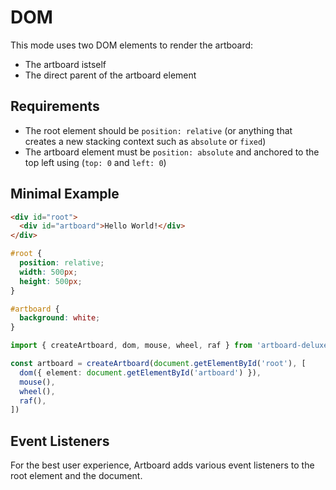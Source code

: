 # DOM

This mode uses two DOM elements to render the artboard:

- The artboard istself
- The direct parent of the artboard element

## Requirements

- The root element should be `position: relative` (or anything that creates a
  new stacking context such as `absolute` or `fixed`)
- The artboard element must be `position: absolute` and anchored to the top left
  using (`top: 0` and `left: 0`)

## Minimal Example

```html
<div id="root">
  <div id="artboard">Hello World!</div>
</div>
```

```css
#root {
  position: relative;
  width: 500px;
  height: 500px;
}

#artboard {
  background: white;
}
```

```typescript
import { createArtboard, dom, mouse, wheel, raf } from 'artboard-deluxe'

const artboard = createArtboard(document.getElementById('root'), [
  dom({ element: document.getElementById('artboard') }),
  mouse(),
  wheel(),
  raf(),
])
```

## Event Listeners

For the best user experience, Artboard adds various event listeners to the root
element and the document.
